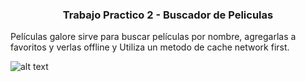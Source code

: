 <h3 align="center">Trabajo Practico 2 - Buscador de Peliculas</h3>

Películas galore sirve para buscar películas por nombre, agregarlas a favoritos y verlas offline y Utiliza un metodo de cache network first.

![alt text](https://imgur.com/a/nfwwM9m)
